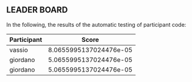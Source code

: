 ## LEADER BOARD

In the following, the results of the automatic testing of participant code:

| Participant  | Score |
|---|---|
| vassio | 8.0655995137024476e-05|
| giordano | 5.0655995137024476e-05|
| giordano | 5.0655995137024476e-05|


